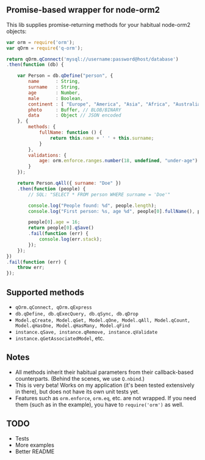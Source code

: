 ## Promise-based wrapper for node-orm2

This lib supplies promise-returning methods for your habitual node-orm2 objects:

```js
var orm = require('orm');
var qOrm = require('q-orm');

return qOrm.qConnect('mysql://username:password@host/database')
.then(function (db) {

	var Person = db.qDefine("person", {
		name      : String,
		surname   : String,
		age       : Number,
		male      : Boolean,
		continent : [ "Europe", "America", "Asia", "Africa", "Australia", "Antartica" ], // ENUM type
		photo     : Buffer, // BLOB/BINARY
		data      : Object // JSON encoded
	}, {
		methods: {
			fullName: function () {
				return this.name + ' ' + this.surname;
			}
		},
		validations: {
			age: orm.enforce.ranges.number(18, undefined, "under-age")
		}
	});

	return Person.qAll({ surname: "Doe" })
	.then(function (people) {
		// SQL: "SELECT * FROM person WHERE surname = 'Doe'"

		console.log("People found: %d", people.length);
		console.log("First person: %s, age %d", people[0].fullName(), people[0].age);

		people[0].age = 16;
		return people[0].qSave()
		.fail(function (err) {
			console.log(err.stack);
		});
	});
})
.fail(function (err) {
	throw err;
});
```

## Supported methods

- `qOrm.qConnect, qOrm.qExpress`
- `db.qDefine, db.qExecQuery, db.qSync, db.qDrop`
- `Model.qCreate, Model.qGet, Model.qOne, Model.qAll, Model.qCount, Model.qHasOne, Model.qHasMany, Model.qFind`
- `instance.qSave, instance.qRemove, instance.qValidate`
- `instance.qGetAssociatedModel`, etc.

## Notes

- All methods inherit their habitual parameters from their callback-based counterparts. (Behind the scenes, we use `Q.nbind`.)
- This is very beta! Works on my application (it's been tested extensively in there), but does not have its own unit tests yet.
- Features such as `orm.enforce`, `orm.eq`, etc. are not wrapped. If you need them (such as in the example), you have to `require('orm')` as well.

## TODO

- Tests
- More examples
- Better README
